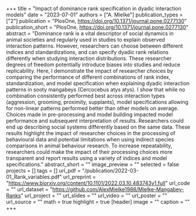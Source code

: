 +++
title = "Impact of dominance rank specification in dyadic interaction models"
date = "2023-07-01"
authors = ["A. Mielke"]
publication_types = ["2"]
publication = "PlosOne, https://doi.org/10.1371/journal.pone.0277130"
publication_short = "PlosOne, https://doi.org/10.1371/journal.pone.0277130"
abstract = "Dominance rank is a vital descriptor of social dynamics in animal societies and regularly used in studies to explain observed interaction patterns. However, researchers can choose between different indices and standardizations, and can specify dyadic rank relations differently when studying interaction distributions. These researcher degrees of freedom potentially introduce biases into studies and reduce replicability. Here, I demonstrate the impact of researcher choices by comparing the performance of different combinations of rank index, standardization, and model specification when explaining dyadic interaction patterns in sooty mangabeys (Cercocebus atys atys). I show that while no combination consistently performed best across interaction types (aggression, grooming, proximity, supplants), model specifications allowing for non-linear patterns performed better than other models on average. Choices made in pre-processing and model building impacted model performance and subsequent interpretation of results. Researchers could end up describing social systems differently based on the same data. These results highlight the impact of researcher choices in the processing of behavioural data and potential limitations when using indirect species comparisons in animal behaviour research. To increase repeatability, researchers could make the impact of their processing choices more transparent and report results using a variety of indices and model specifications."
abstract_short = ""
image_preview = ""
selected = false
projects = []
tags = []
url_pdf = "/publication/2022-03-01_Rank_variables.pdf"
url_preprint = "https://www.biorxiv.org/content/10.1101/2022.03.10.483743v1.full"
url_code = ""
url_dataset = "https://github.com/AlexMielke1988/Mielke-Mangabey-Ranks"
url_project = ""
url_slides = ""
url_video = ""
url_poster = ""
url_source = ""
math = true
highlight = true
[header]
image = ""
caption = ""
+++
